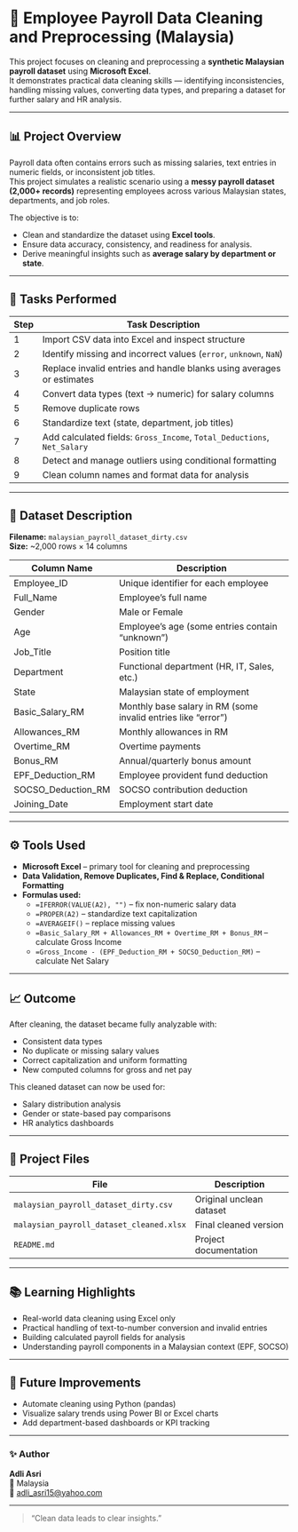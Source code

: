 # 🧾 Employee Payroll Data Cleaning and Preprocessing (Malaysia)

This project focuses on cleaning and preprocessing a **synthetic Malaysian payroll dataset** using **Microsoft Excel**.  
It demonstrates practical data cleaning skills — identifying inconsistencies, handling missing values, converting data types, and preparing a dataset for further salary and HR analysis.

---

## 📊 Project Overview

Payroll data often contains errors such as missing salaries, text entries in numeric fields, or inconsistent job titles.  
This project simulates a realistic scenario using a **messy payroll dataset (2,000+ records)** representing employees across various Malaysian states, departments, and job roles.

The objective is to:
- Clean and standardize the dataset using **Excel tools**.
- Ensure data accuracy, consistency, and readiness for analysis.
- Derive meaningful insights such as **average salary by department or state**.

---

## 🧹 Tasks Performed

| Step | Task Description |
|------|------------------|
| 1 | Import CSV data into Excel and inspect structure |
| 2 | Identify missing and incorrect values (`error`, `unknown`, `NaN`) |
| 3 | Replace invalid entries and handle blanks using averages or estimates |
| 4 | Convert data types (text → numeric) for salary columns |
| 5 | Remove duplicate rows |
| 6 | Standardize text (state, department, job titles) |
| 7 | Add calculated fields: `Gross_Income`, `Total_Deductions`, `Net_Salary` |
| 8 | Detect and manage outliers using conditional formatting |
| 9 | Clean column names and format data for analysis |

---

## 🧠 Dataset Description

**Filename:** `malaysian_payroll_dataset_dirty.csv`  
**Size:** ~2,000 rows × 14 columns  

| Column Name | Description |
|--------------|-------------|
| Employee_ID | Unique identifier for each employee |
| Full_Name | Employee’s full name |
| Gender | Male or Female |
| Age | Employee’s age (some entries contain “unknown”) |
| Job_Title | Position title |
| Department | Functional department (HR, IT, Sales, etc.) |
| State | Malaysian state of employment |
| Basic_Salary_RM | Monthly base salary in RM (some invalid entries like “error”) |
| Allowances_RM | Monthly allowances in RM |
| Overtime_RM | Overtime payments |
| Bonus_RM | Annual/quarterly bonus amount |
| EPF_Deduction_RM | Employee provident fund deduction |
| SOCSO_Deduction_RM | SOCSO contribution deduction |
| Joining_Date | Employment start date |

---

## ⚙️ Tools Used
- **Microsoft Excel** – primary tool for cleaning and preprocessing  
- **Data Validation, Remove Duplicates, Find & Replace, Conditional Formatting**  
- **Formulas used:**  
  - `=IFERROR(VALUE(A2), "")` – fix non-numeric salary data  
  - `=PROPER(A2)` – standardize text capitalization  
  - `=AVERAGEIF()` – replace missing values  
  - `=Basic_Salary_RM + Allowances_RM + Overtime_RM + Bonus_RM` – calculate Gross Income  
  - `=Gross_Income - (EPF_Deduction_RM + SOCSO_Deduction_RM)` – calculate Net Salary  

---

## 📈 Outcome

After cleaning, the dataset became fully analyzable with:
- Consistent data types  
- No duplicate or missing salary values  
- Correct capitalization and uniform formatting  
- New computed columns for gross and net pay  

This cleaned dataset can now be used for:
- Salary distribution analysis  
- Gender or state-based pay comparisons  
- HR analytics dashboards  

---

## 📂 Project Files

| File | Description |
|------|-------------|
| `malaysian_payroll_dataset_dirty.csv` | Original unclean dataset |
| `malaysian_payroll_dataset_cleaned.xlsx` | Final cleaned version |
| `README.md` | Project documentation |

---

## 📚 Learning Highlights
- Real-world data cleaning using Excel only  
- Practical handling of text-to-number conversion and invalid entries  
- Building calculated payroll fields for analysis  
- Understanding payroll components in a Malaysian context (EPF, SOCSO)

---

## 🧩 Future Improvements
- Automate cleaning using Python (pandas)  
- Visualize salary trends using Power BI or Excel charts  
- Add department-based dashboards or KPI tracking  

---

### ✨ Author
**Adli Asri**  
📍 Malaysia  
📧 [adli_asri15@yahoo.com](mailto:adli_asri15@yahoo.com)

---

> “Clean data leads to clear insights.”